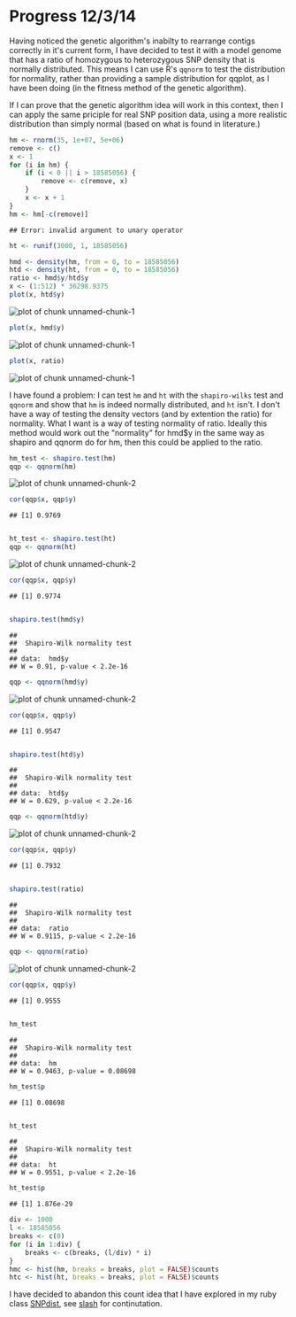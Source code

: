 Progress 12/3/14
========================================================

Having noticed the genetic algorithm's inabilty to rearrange contigs correctly in it's current form, I have decided to test it with a model genome that has a ratio of homozygous to heterozygous SNP density that is normally distributed. This means I can use R's `qqnorm` to test the distribution for normality, rather than providing a sample distribution for qqplot, as I have been doing (in the fitness method of the genetic algorithm).

If I can prove that the genetic algorithm idea will work in this context, then I can apply the same priciple for real SNP position data, using a more realistic distribution than simply normal (based on what is found in literature.)


```r
hm <- rnorm(35, 1e+07, 5e+06)
remove <- c()
x <- 1
for (i in hm) {
    if (i < 0 || i > 18585056) {
        remove <- c(remove, x)
    }
    x <- x + 1
}
hm <- hm[-c(remove)]
```

```
## Error: invalid argument to unary operator
```

```r
ht <- runif(3000, 1, 18585056)

hmd <- density(hm, from = 0, to = 18585056)
htd <- density(ht, from = 0, to = 18585056)
ratio <- hmd$y/htd$y
x <- (1:512) * 36298.9375
plot(x, htd$y)
```

![plot of chunk unnamed-chunk-1](figure/unnamed-chunk-11.png) 

```r
plot(x, hmd$y)
```

![plot of chunk unnamed-chunk-1](figure/unnamed-chunk-12.png) 

```r
plot(x, ratio)
```

![plot of chunk unnamed-chunk-1](figure/unnamed-chunk-13.png) 


I have found a problem: I can test `hm` and `ht` with the `shapiro-wilks` test and `qqnorm` and show that `hm` is indeed normally distributed, and `ht` isn't. I don't have a way of testing the density vectors (and by extention the ratio) for normality. What I want is a way of testing normality of ratio. Ideally this method would work out the "normality" for hmd$y in the same way as shapiro and qqnorm do for hm, then this could be applied to the ratio.


```r
hm_test <- shapiro.test(hm)
qqp <- qqnorm(hm)
```

![plot of chunk unnamed-chunk-2](figure/unnamed-chunk-21.png) 

```r
cor(qqp$x, qqp$y)
```

```
## [1] 0.9769
```

```r

ht_test <- shapiro.test(ht)
qqp <- qqnorm(ht)
```

![plot of chunk unnamed-chunk-2](figure/unnamed-chunk-22.png) 

```r
cor(qqp$x, qqp$y)
```

```
## [1] 0.9774
```

```r

shapiro.test(hmd$y)
```

```
## 
## 	Shapiro-Wilk normality test
## 
## data:  hmd$y
## W = 0.91, p-value < 2.2e-16
```

```r
qqp <- qqnorm(hmd$y)
```

![plot of chunk unnamed-chunk-2](figure/unnamed-chunk-23.png) 

```r
cor(qqp$x, qqp$y)
```

```
## [1] 0.9547
```

```r

shapiro.test(htd$y)
```

```
## 
## 	Shapiro-Wilk normality test
## 
## data:  htd$y
## W = 0.629, p-value < 2.2e-16
```

```r
qqp <- qqnorm(htd$y)
```

![plot of chunk unnamed-chunk-2](figure/unnamed-chunk-24.png) 

```r
cor(qqp$x, qqp$y)
```

```
## [1] 0.7932
```

```r

shapiro.test(ratio)
```

```
## 
## 	Shapiro-Wilk normality test
## 
## data:  ratio
## W = 0.9115, p-value < 2.2e-16
```

```r
qqp <- qqnorm(ratio)
```

![plot of chunk unnamed-chunk-2](figure/unnamed-chunk-25.png) 

```r
cor(qqp$x, qqp$y)
```

```
## [1] 0.9555
```

```r

hm_test
```

```
## 
## 	Shapiro-Wilk normality test
## 
## data:  hm
## W = 0.9463, p-value = 0.08698
```

```r
hm_test$p
```

```
## [1] 0.08698
```

```r

ht_test
```

```
## 
## 	Shapiro-Wilk normality test
## 
## data:  ht
## W = 0.9551, p-value < 2.2e-16
```

```r
ht_test$p
```

```
## [1] 1.876e-29
```



```r
div <- 1000
l <- 18585056
breaks <- c(0)
for (i in 1:div) {
    breaks <- c(breaks, (l/div) * i)
}
hmc <- hist(hm, breaks = breaks, plot = FALSE)$counts
htc <- hist(ht, breaks = breaks, plot = FALSE)$counts
```


I have decided to abandon this count idea that I have explored in my ruby class [SNPdist](https://github.com/edwardchalstrey1/fragmented_genome_with_snps/blob/normal/lib/snp_dist.rb), see [slash](https://github.com/edwardchalstrey1/fragmented_genome_with_snps/blob/normal/Progress/Slash.md) for continutation.
